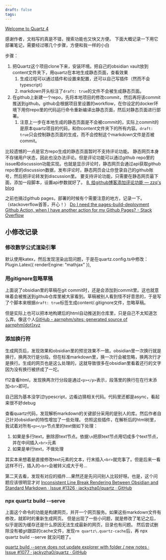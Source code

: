 ```yaml
---
draft: false
tags:
---
```


[Welcome to Quartz 4](https://quartz.jzhao.xyz/)

感谢作者，文档写的真是不错，搜索功能也又快又方便。
下面大概记录一下用它部署笔记，需要经过哪几个步骤，方便和我一样的小白

步骤：
1. 把Quartz这个项目clone下来，安装环境。把自己的obsidian vault放到content文件夹下，用quartz在本地生成静态页面，查看效果
	1. 生成过程可以通过插件和设置来配置，还可以自己写插件（然而不会typescript）
	2. markdown开头标注了`draft: true`的文件不会被生成静态页面。
2. 在github上新建一个repo，先将本地项目的修改commit，然后再将该commit推送到github。github会根据项目里设置的workflow，在你设定的docker环境下用你repo里的代码运行命令重新编译出静态页面，然后对静态页面进行部署。
	1. 注意上一步在本地生成的静态页面是不会被commit的，实际上commit的是原本quartz项目的代码，和你content文件夹下的所有内容。`draft: true`只会控制静态页面的生成，而不会控制这个markdown文件是否被commit。




比较遗憾的一点是官方repo生成的静态页面暂时不支持评论功能。
静态网页本身不存储用户状态，因此也没办法评论。但是评论功能可以通过github repo里的issue和discussion功能实现。也就是显示评论时，静态网页会通过api获取github repo里的discussion数据，发布评论时，静态网页会让你登录自己的github账号，然后把评论转发到discussion里。
要支持评论功能，只需要在静态网页最下面，添加一段脚本，设置api参数就好了。
[8. 给github博客添加评论功能 — zzq's blog](https://zzqcn.github.io/design/rest/add_comment.html)


之前也搞过github pages，部署的时候有个需要注意的地方，记录一下。（stackoverflow首答，开心！）
[Do I need the pages-build-deployment Github Action, when I have another action for my Github Pages? - Stack Overflow](https://stackoverflow.com/questions/72079903/do-i-need-the-pages-build-deployment-github-action-when-i-have-another-action-f/76317125#76317125)


## 小修改记录

### 修改数学公式渲染引擎

默认使用katex，然后发现渲染出现问题，于是在quartz.config.ts中修改：
Plugin.Latex({ renderEngine: "mathjax" }),


### 用gitignore忽略草稿

上面说了obsidian里的草稿在git commit时，还是会添加到commit里。这也就意味着会被推送到github仓库里被大家看到。草稿被别人看到怪不好意思的，于是写了个脚本来根据`draft: true`标签生成content/.gitignore文件，忽略草稿。

但是实际上也可以把本地构建后的html自动推送到仓库里，只是自己不太知道怎么弄。像这个人[GitHub - aarnphm/sites: generated source of aarnphm\[dot\]xyz](https://github.com/aarnphm/sites)


### 添加换行符

生成网页后，发现效果和obsidian里的预览效果不一致。obsidian里一次换行就是换行，换两次行是分段。但在标准markdown里，换一次行会被忽略，换两次行才是换行。生成的网页也是这么处理的，这就导致很多在obsidian里看着还行的文字因为没有换行被挤成了一坨。

f12查看html，发现换两次行分段是通过`<p></p>`表示，段落里的换行在在行末添加`<br>`即可。

自己因为基本没学过typescript，边看边猜相关代码。代码里还都是async，看起来很不好debug

查看quartz代码，发现解析markdown的关键部分采用的是别人的库。然后作者自己针对obsidian的特性增加了一些处理。
仿照这些插件，在解析后的html树里，我试着对所有`<p></p>`节点里的text做如下处理：
1. 如果是多行text，删除原text节点。依据`\n`把原text节点用切成多个text节点，并在中间插入`<br>`元素
2. 如果是单行text，不做处理

其实本来想着是直接修改text元素的文本，行末插入`<br>`就完事了。但是后来一看这样不行，插入的`<br>`会被转义成大于号...

第二天去看，发现有对应的插件....果然还是先问问别人比较好呀。也是，这个问题应该很明显才对
[Inconsistent Line Break Rendering Between Obsidian and Standard Markdown · Issue #1326 · jackyzha0/quartz · GitHub](https://github.com/jackyzha0/quartz/issues/1326)

### npx quartz build --serve

上面这个命令的功能是构建网页，并开一个网页服务。如果这些markdown文件有修改，就即时的重新生成网页。
但是出现了一些小问题，就是修改了笔记之后，似乎是因为缓存还是什么原因无法生成最新的网页，目录也有问题。
然后尝试删除没有被git跟踪的cache文件，发现`rm quartz\.quartz-cache`后，再 npx quartz build --serve 就没问题了。


[quartz build --serve does not update explorer with folder / new notes · Issue #1077 · jackyzha0/quartz · GitHub](https://github.com/jackyzha0/quartz/issues/1077)


